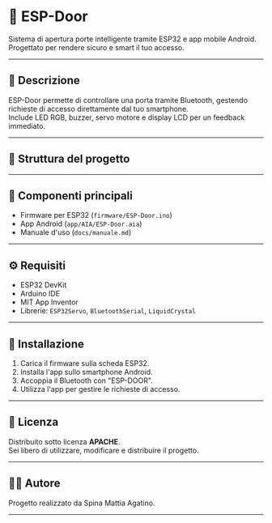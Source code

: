 # 🚪 ESP-Door

Sistema di apertura porte intelligente tramite ESP32 e app mobile Android.  
Progettato per rendere sicuro e smart il tuo accesso.

---

## 📜 Descrizione

ESP-Door permette di controllare una porta tramite Bluetooth, gestendo richieste di accesso direttamente dal tuo smartphone.  
Include LED RGB, buzzer, servo motore e display LCD per un feedback immediato.

---

## 📂 Struttura del progetto


---

## 📲 Componenti principali

- Firmware per ESP32 (`firmware/ESP-Door.ino`)
- App Android (`app/AIA/ESP-Door.aia`)
- Manuale d'uso (`docs/manuale.md`)

---

## ⚙️ Requisiti

- ESP32 DevKit
- Arduino IDE
- MIT App Inventor
- Librerie: `ESP32Servo`, `BluetoothSerial`, `LiquidCrystal`

---

## 🚀 Installazione

1. Carica il firmware sulla scheda ESP32.
2. Installa l'app sullo smartphone Android.
3. Accoppia il Bluetooth con "ESP-DOOR".
4. Utilizza l'app per gestire le richieste di accesso.

---

## 📄 Licenza

Distribuito sotto licenza **APACHE**.  
Sei libero di utilizzare, modificare e distribuire il progetto.

---

## 👨‍💻 Autore

Progetto realizzato da Spina Mattia Agatino.

---

